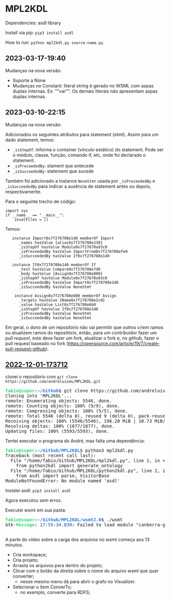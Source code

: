 # MPL2KDL

Dependencies: asdl library

Install via pip: `pip3 install asdl`

How to run: `python mpl2kdl.py source-name.py`
## <a>2023-03-17-19:40</a>
Mudanças na nova versão:
 - Suporte a None
 - Mudanças no Constant: literal string é gerado no WSML com aspas duplas internas. Ex: "\"var\"". Os demais literais não apresentam aspas duplas internas.   

## <a>2023-03-10-22:15</a>

Mudanças na nova versão:

Adicionados os seguintes atributos para statement (stmt). Assim para um dado statement, temos:
-  `_isStepOf`: informa o container (vínculo estático) do statement. Pode ser o módulo, classe, função, comando if, etc, onde foi declarado o statement.  
- `_isPreceededBy`: stament que antecede
- `_isSucceededBy`: statement que sucede 

Também foi adicionado a instance `NoneStmt` usada por `_isPreceededBy` e `_isSucceededBy` para indicar a ausência de statement antes ou depois, respectivamente.

Para o seguinte trecho de código:

```
import sys
if __name__ == "__main__":
    invalFiles = []
```

Temos:
```
   instance Import0x7f276708e1d0 memberOf Import
      _names hasValue {alias0x7f276708e230}
      _isStepOf hasValue Module0x7f27670a93c0
      _isPreceededBy hasValue ImportFrom0x7f276708efe0
      _isSucceededBy hasValue If0x7f276708e140

   instance If0x7f276708e140 memberOf If
      _test hasValue Compare0x7f276708e7d0
      _body hasValue {Assign0x7f276708e800}
      _isStepOf hasValue Module0x7f27670a93c0
      _isPreceededBy hasValue Import0x7f276708e1d0
      _isSucceededBy hasValue NoneStmt

    instance Assign0x7f276708e800 memberOf Assign
      _targets hasValue {Name0x7f276708e2c0}
      _value hasValue List0x7f276708e6b0
      _isStepOf hasValue If0x7f276708e140
      _isPreceededBy hasValue NoneStmt
      _isSucceededBy hasValue NoneStmt

```




Em geral, o dono de um repositório não vai permitir que outros criem ramos ou atualizem ramos do repositório, então, para um contribuidor fazer um *pull request*, este deve fazer um fork, atualizar o fork e, no github, fazer o pull request baseado no fork (https://opensource.com/article/19/7/create-pull-request-github). 


## <a id="2022-12-01-173712" href="/home/fabio/Documentos/MPL2KDL-Andre/diario.md#2022-12-01-173712">2022-12-01-173712</a>

clonei o repositório com `git clone https://github.com/andreluisms/MPL2KDL.git`

<pre><font color="#33DA7A"><b>fabio@super</b></font>:<font color="#2A7BDE"><b>~/Github</b></font>$ git clone https://github.com/andreluisms/MPL2KDL.git
Cloning into &apos;MPL2KDL&apos;...
remote: Enumerating objects: 5546, done.
remote: Counting objects: 100% (9/9), done.
remote: Compressing objects: 100% (5/5), done.
remote: Total 5546 (delta 0), reused 9 (delta 0), pack-reused 5537
Receiving objects: 100% (5546/5546), 196.20 MiB | 10.73 MiB/s, done.
Resolving deltas: 100% (1877/1877), done.
Updating files: 100% (5593/5593), done.
</pre>

Tentei executar o programa do André, mas falta uma dependência:
	
<pre><font color="#33DA7A"><b>fabio@super</b></font>:<font color="#2A7BDE"><b>~/Github/MPL2KDL</b></font>$ python3 mpl2kdl.py 
Traceback (most recent call last):
  File &quot;/home/fabio/Github/MPL2KDL/mpl2kdl.py&quot;, line 1, in &lt;module&gt;
    from python2kdl import generate_ontology
  File &quot;/home/fabio/Github/MPL2KDL/python2kdl.py&quot;, line 2, in &lt;module&gt;
    from asdl import parse, VisitorBase
ModuleNotFoundError: No module named &apos;asdl&apos;
</pre>

Instalei asdl: `pip3 install asdl`

Agora executou sem erros.

Executei wsmt em sua pasta:

<pre><font color="#33DA7A"><b>fabio@super</b></font>:<font color="#2A7BDE"><b>~/Github/MPL2KDL/wsmt2.0</b></font>$ ./wsmt
Gtk-<font color="#33DA7A"><b>Message</b></font>: <font color="#12488B">17:55:34.039</font>: Failed to load module &quot;canberra-gtk-module&quot;

</pre>

A parte do vídeo sobre a carga dos arquivos no wsmt começa aos 13 minutos.

- Cria workspace;
- Cria projeto;
- Arrasta os arquivos para dentro do projeto;
- Clicar com o botão da direita sobre o nome do arquivo wsml que quer converter;
	- nesse mesmo menu dá para abrir o grafo no Visualizer.
- Selecionar o ítem ConverTo;
	- no exemplo, converte para RDFS;


